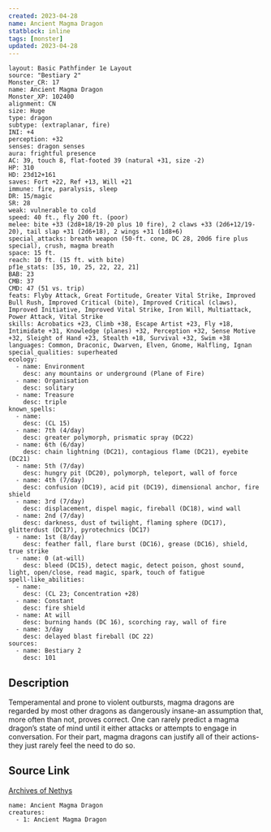 ```yaml
---
created: 2023-04-28
name: Ancient Magma Dragon
statblock: inline
tags: [monster]
updated: 2023-04-28
---
```

```statblock
layout: Basic Pathfinder 1e Layout
source: "Bestiary 2"
Monster_CR: 17
name: Ancient Magma Dragon
Monster_XP: 102400
alignment: CN
size: Huge
type: dragon
subtype: (extraplanar, fire)
INI: +4
perception: +32
senses: dragon senses
aura: frightful presence
AC: 39, touch 8, flat-footed 39 (natural +31, size -2)
HP: 310
HD: 23d12+161
saves: Fort +22, Ref +13, Will +21
immune: fire, paralysis, sleep
DR: 15/magic
SR: 28
weak: vulnerable to cold
speed: 40 ft., fly 200 ft. (poor)
melee: bite +33 (2d8+18/19-20 plus 10 fire), 2 claws +33 (2d6+12/19-20), tail slap +31 (2d6+18), 2 wings +31 (1d8+6)
special_attacks: breath weapon (50-ft. cone, DC 28, 20d6 fire plus special), crush, magma breath
space: 15 ft.
reach: 10 ft. (15 ft. with bite)
pf1e_stats: [35, 10, 25, 22, 22, 21]
BAB: 23
CMB: 37
CMD: 47 (51 vs. trip)
feats: Flyby Attack, Great Fortitude, Greater Vital Strike, Improved Bull Rush, Improved Critical (bite), Improved Critical (claws), Improved Initiative, Improved Vital Strike, Iron Will, Multiattack, Power Attack, Vital Strike
skills: Acrobatics +23, Climb +38, Escape Artist +23, Fly +18, Intimidate +31, Knowledge (planes) +32, Perception +32, Sense Motive +32, Sleight of Hand +23, Stealth +18, Survival +32, Swim +38
languages: Common, Draconic, Dwarven, Elven, Gnome, Halfling, Ignan
special_qualities: superheated
ecology:
  - name: Environment
    desc: any mountains or underground (Plane of Fire)
  - name: Organisation
    desc: solitary
  - name: Treasure
    desc: triple
known_spells:
  - name:
    desc: (CL 15)
  - name: 7th (4/day)
    desc: greater polymorph, prismatic spray (DC22)
  - name: 6th (6/day)
    desc: chain lightning (DC21), contagious flame (DC21), eyebite (DC21)
  - name: 5th (7/day)
    desc: hungry pit (DC20), polymorph, teleport, wall of force
  - name: 4th (7/day)
    desc: confusion (DC19), acid pit (DC19), dimensional anchor, fire shield
  - name: 3rd (7/day)
    desc: displacement, dispel magic, fireball (DC18), wind wall
  - name: 2nd (7/day)
    desc: darkness, dust of twilight, flaming sphere (DC17), glitterdust (DC17), pyrotechnics (DC17)
  - name: 1st (8/day)
    desc: feather fall, flare burst (DC16), grease (DC16), shield, true strike
  - name: 0 (at-will)
    desc: bleed (DC15), detect magic, detect poison, ghost sound, light, open/close, read magic, spark, touch of fatigue
spell-like_abilities:
  - name:
    desc: (CL 23; Concentration +28)
  - name: Constant
    desc: fire shield
  - name: At will
    desc: burning hands (DC 16), scorching ray, wall of fire
  - name: 3/day
    desc: delayed blast fireball (DC 22)
sources:
  - name: Bestiary 2
    desc: 101
```
## Description
Temperamental and prone to violent outbursts, magma dragons are regarded by most other dragons as dangerously insane-an assumption that, more often than not, proves correct. One can rarely predict a magma dragon’s state of mind until it either attacks or attempts to engage in conversation. For their part, magma dragons can justify all of their actions-they just rarely feel the need to do so.
## Source Link
[Archives of Nethys](https://aonprd.com/MonsterDisplay.aspx?ItemName=Ancient%20Magma%20Dragon)
```encounter-table
name: Ancient Magma Dragon
creatures:
  - 1: Ancient Magma Dragon
```
